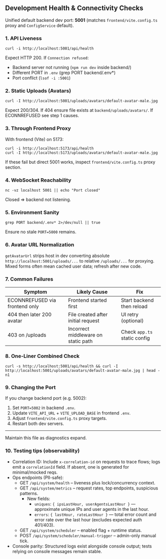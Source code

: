 ## Development Health & Connectivity Checks

Unified default backend dev port: **5001** (matches `frontend/vite.config.ts` proxy and `ConfigService` default).

### 1. API Liveness

```
curl -i http://localhost:5001/api/health
```

Expect HTTP 200. If `Connection refused`:

- Backend server not running (`npm run dev` inside backend/)
- Different PORT in `.env` (grep PORT backend/.env\*)
- Port conflict (`lsof -i :5001`)

### 2. Static Uploads (Avatars)

```
curl -I http://localhost:5001/uploads/avatars/default-avatar-male.jpg
```

Expect 200/304. If 404 ensure file exists at `backend/uploads/avatars/`.
If ECONNREFUSED see step 1 causes.

### 3. Through Frontend Proxy

With frontend (Vite) on 5173:

```
curl -i http://localhost:5173/api/health
curl -I http://localhost:5173/uploads/avatars/default-avatar-male.jpg
```

If these fail but direct 5001 works, inspect `frontend/vite.config.ts` proxy section.

### 4. WebSocket Reachability

```
nc -vz localhost 5001 || echo "Port closed"
```

Closed => backend not listening.

### 5. Environment Sanity

```
grep PORT backend/.env* 2>/dev/null || true
```

Ensure no stale `PORT=5000` remains.

### 6. Avatar URL Normalization

`getAvatarUrl` strips host in dev converting absolute `http://localhost:5001/uploads/...` to relative `/uploads/...` for proxying. Mixed forms often mean cached user data; refresh after new code.

### 7. Common Failures

| Symptom                        | Likely Cause                        | Fix                          |
| ------------------------------ | ----------------------------------- | ---------------------------- |
| ECONNREFUSED via frontend only | Frontend started first              | Start backend then reload    |
| 404 then later 200 avatar      | File created after initial request  | UI retry (optional)          |
| 403 on /uploads                | Incorrect middleware on static path | Check `app.ts` static config |

### 8. One-Liner Combined Check

```
curl -s http://localhost:5001/api/health && curl -I http://localhost:5001/uploads/avatars/default-avatar-male.jpg | head -n1
```

### 9. Changing the Port

If you change backend port (e.g. 5002):

1. Set `PORT=5002` in backend `.env`.
2. Update `VITE_API_URL` + `VITE_UPLOAD_BASE` in frontend `.env`.
3. Adjust `frontend/vite.config.ts` proxy targets.
4. Restart both dev servers.

---

Maintain this file as diagnostics expand.

### 10. Testing tips (observability)

- Correlation ID: Include `x-correlation-id` on requests to trace flows; logs emit a `correlationId` field. If absent, one is generated for minimal/mocked reqs.
- Ops endpoints (PII-safe):
  - GET `/api/system/health` – liveness plus lock/concurrency context.
  - GET `/api/system/metrics` – request rates, top endpoints, suspicious patterns.
    - New fields:
      - `uniques`: `{ ipsLastHour, userAgentsLastHour }` — approximate unique IPs and user agents in the last hour.
      - `errors`: `{ lastHour, rateLastHour }` — total error count and error rate over the last hour (excludes expected auth 401/403).
  - GET `/api/system/scheduler` – enabled flag + runtime status.
  - POST `/api/system/scheduler/manual-trigger` – admin-only manual tick.
- Console parity: Structured logs exist alongside console output; tests relying on console messages remain stable.
